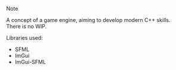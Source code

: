 > [!NOTE]  
> A concept of a game engine, aiming to develop modern C++ skills.  
> There is no WIP.

Libraries used:
- SFML
- ImGui
- ImGui-SFML

